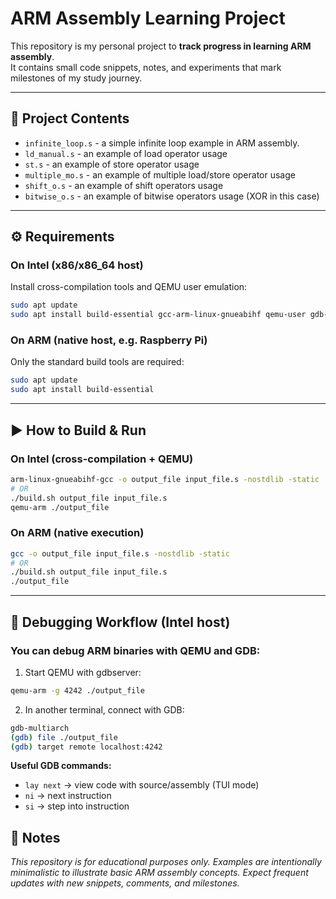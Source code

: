# ARM Assembly Learning Project

This repository is my personal project to **track progress in learning ARM assembly**.  
It contains small code snippets, notes, and experiments that mark milestones of my study journey.

---

## 📂 Project Contents
- `infinite_loop.s` - a simple infinite loop example in ARM assembly.
- `ld_manual.s` - an example of load operator usage
- `st.s` - an example of store operator usage
- `multiple_mo.s` - an example of multiple load/store operator usage
- `shift_o.s` - an example of shift operators usage
- `bitwise_o.s` - an example of bitwise operators usage (XOR in this case)

---

## ⚙️ Requirements

### On Intel (x86/x86_64 host)
Install cross-compilation tools and QEMU user emulation:
```bash
sudo apt update
sudo apt install build-essential gcc-arm-linux-gnueabihf qemu-user gdb-multiarch
```

### On ARM (native host, e.g. Raspberry Pi)

Only the standard build tools are required:
```bash
sudo apt update
sudo apt install build-essential
```

---

## ▶️ How to Build & Run
### On Intel (cross-compilation + QEMU)
```bash
arm-linux-gnueabihf-gcc -o output_file input_file.s -nostdlib -static
# OR
./build.sh output_file input_file.s
qemu-arm ./output_file
```

### On ARM (native execution)
```bash
gcc -o output_file input_file.s -nostdlib -static
# OR
./build.sh output_file input_file.s
./output_file
```

---

## 🐞 Debugging Workflow (Intel host)

### You can debug ARM binaries with QEMU and GDB:

1) Start QEMU with gdbserver:
```bash
qemu-arm -g 4242 ./output_file
```

2) In another terminal, connect with GDB:
```bash
gdb-multiarch
(gdb) file ./output_file
(gdb) target remote localhost:4242
```

**Useful GDB commands:**
* `lay next` → view code with source/assembly (TUI mode)
* `ni` → next instruction
* `si` → step into instruction

## 📝 Notes

_This repository is for educational purposes only._
_Examples are intentionally minimalistic to illustrate basic ARM assembly concepts._
_Expect frequent updates with new snippets, comments, and milestones._
